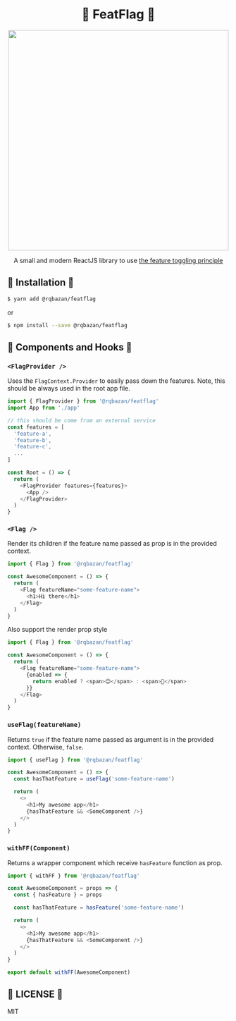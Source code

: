 <div align="center">
  <h1> 🚩 FeatFlag 🚩 </h1>
  <img width="500px" src="https://i.imgur.com/KPhrya3.jpg">
  <p>
    A small and modern ReactJS library to use
    <a href="https://martinfowler.com/articles/feature-toggles.html">
      the feature toggling principle
    </a>
  </p>
</div>

## 🌌 Installation 🌌

```sh
$ yarn add @rqbazan/featflag
```

or

```sh
$ npm install --save @rqbazan/featflag
```

## 🎉 Components and Hooks 🎉

### `<FlagProvider />`

Uses the `FlagContext.Provider` to easily pass down the features. Note, this should be always used in the root app file.

```js
import { FlagProvider } from '@rqbazan/featflag'
import App from './app'

// this should be come from an external service
const features = [
  'feature-a',
  'feature-b',
  'feature-c',
  ...
]

const Root = () => {
  return (
    <FlagProvider features={features}>
      <App />
    </FlagProvider>
  )
}
```

### `<Flag />`

Render its children if the feature name passed as prop is in the provided context.

```js
import { Flag } from '@rqbazan/featflag'

const AwesomeComponent = () => {
  return (
    <Flag featureName="some-feature-name">
      <h1>Hi there</h1>
    </Flag>
  )
}
```

Also support the render prop style

```js
import { Flag } from '@rqbazan/featflag'

const AwesomeComponent = () => {
  return (
    <Flag featureName="some-feature-name">
      {enabled => {
        return enabled ? <span>😉</span> : <span>🤔</span>
      }}
    </Flag>
  )
}
```

### `useFlag(featureName)`

Returns `true` if the feature name passed as argument is in the provided context. Otherwise, `false`.

```js
import { useFlag } from '@rqbazan/featflag'

const AwesomeComponent = () => {
  const hasThatFeature = useFlag('some-feature-name')

  return (
    <>
      <h1>My awesome app</h1>
      {hasThatFeature && <SomeComponent />}
    </>
  )
}
```

### `withFF(Component)`

Returns a wrapper component which receive `hasFeature` function as prop.

```js
import { withFF } from '@rqbazan/featflag'

const AwesomeComponent = props => {
  const { hasFeature } = props

  const hasThatFeature = hasFeature('some-feature-name')

  return (
    <>
      <h1>My awesome app</h1>
      {hasThatFeature && <SomeComponent />}
    </>
  )
}

export default withFF(AwesomeComponent)
```

## 🍕 LICENSE 🍕

MIT
